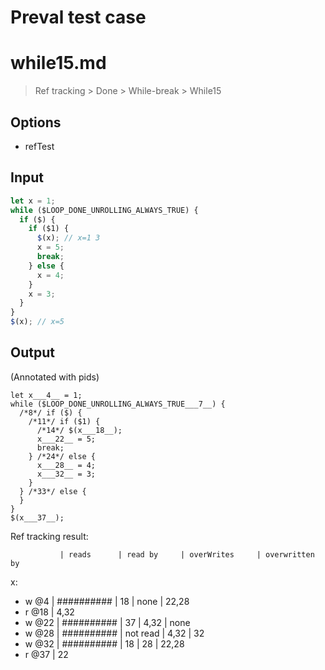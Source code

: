 # Preval test case

# while15.md

> Ref tracking > Done > While-break > While15
>
>

## Options

- refTest

## Input

`````js filename=intro
let x = 1;
while ($LOOP_DONE_UNROLLING_ALWAYS_TRUE) {
  if ($) {
    if ($1) {
      $(x); // x=1 3
      x = 5;
      break;
    } else {
      x = 4;
    }
    x = 3;
  }
}
$(x); // x=5
`````

## Output

(Annotated with pids)

`````filename=intro
let x___4__ = 1;
while ($LOOP_DONE_UNROLLING_ALWAYS_TRUE___7__) {
  /*8*/ if ($) {
    /*11*/ if ($1) {
      /*14*/ $(x___18__);
      x___22__ = 5;
      break;
    } /*24*/ else {
      x___28__ = 4;
      x___32__ = 3;
    }
  } /*33*/ else {
  }
}
$(x___37__);
`````

Ref tracking result:

               | reads      | read by     | overWrites     | overwritten by
x:
  - w @4       | ########## | 18          | none           | 22,28
  - r @18      | 4,32
  - w @22      | ########## | 37          | 4,32           | none
  - w @28      | ########## | not read    | 4,32           | 32
  - w @32      | ########## | 18          | 28             | 22,28
  - r @37      | 22
